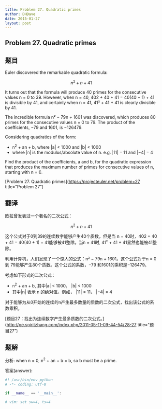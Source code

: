 ```yaml
---
title: Problem 27. Quadratic primes
author: DHDave
date: 2015-01-27
layout: post
---
```


Problem 27. Quadratic primes
-----------------------------

## 题目

Euler discovered the remarkable quadratic formula:

$$ n^2 + n + 41 $$

It turns out that the formula will produce 40 primes for the consecutive values n = 0 to 39. However, when n = 40, 402 + 40 + 41 = 40(40 + 1) + 41 is divisible by 41, and certainly when n = 41, 41² + 41 + 41 is clearly divisible by 41.

The incredible formula  n² − 79n + 1601 was discovered, which produces 80 primes for the consecutive values n = 0 to 79. The product of the coefficients, −79 and 1601, is −126479.

Considering quadratics of the form:

+ n<sup>2</sup> + an + b, where |a| < 1000 and |b| < 1000
+ where |n| is the modulus/absolute value of n. e.g. |11| = 11 and |−4| = 4

Find the product of the coefficients, a and b, for the quadratic expression that produces the maximum number of primes for consecutive values of n, starting with n = 0.

[Problem 27. Quadratic primes](https://projecteuler.net/problem=27 title="Problem 27")

## 翻译

欧拉曾发表过一个著名的二次公式：

$$ n^2 + n + 41 $$

这个公式对于0到39的连续数字能够产生40个质数。但是当 n = 40时，402 + 40 + 41 = 40(40 + 1) + 41能够被41整除。当n = 41时, 41² + 41 + 41显然也能被41整除。

利用计算机，人们发现了一个惊人的公式：n² − 79n + 1601。这个公式对于n = 0 到 79能够产生80个质数。这个公式的系数，−79 和1601的乘积是−126479。

考虑如下形式的二次公式：

+ n<sup>2</sup> + an + b, 其中|a| < 1000， |b| < 1000
+ 其中|n| 表示 n 的绝对值。例如， |11| = 11， |−4| = 4

对于能够为从0开始的连续的n产生最多数量的质数的二次公式，找出该公式的系数乘积。

[题目27：找出为连续数字产生最多质数的二次公式。](http://pe.spiritzhang.com/index.php/2011-05-11-09-44-54/28-27 title="题目27")

## 题解

分析: when n = 0, n<sup>2</sup> + an + b = b, so b must be a prime.

答案(answer): 

```python
#! /usr/bin/env python
# -*- coding: utf-8

if __name__ == '__main__':

# vim: set sw=4, ts=4
```
